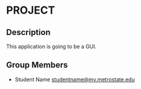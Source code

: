 # PROJECT

## Description

This application is going to be a GUI.

## Group Members

- Student Name <studentname@my.metrostate.edu>

